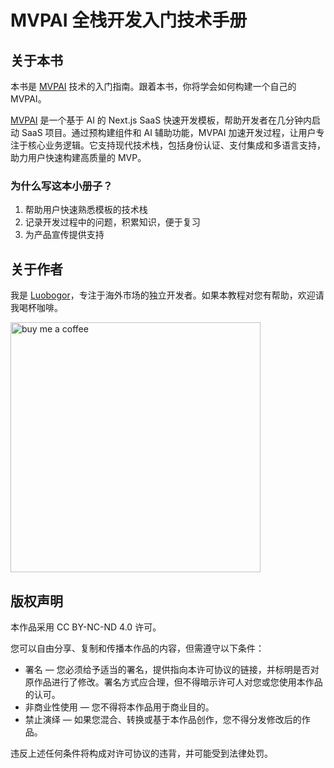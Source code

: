 # MVPAI 全栈开发入门技术手册

## 关于本书
本书是 [MVPAI](https://mvpai.dev) 技术的入门指南。跟着本书，你将学会如何构建一个自己的 MVPAI。

[MVPAI](https://mvpai.dev) 是一个基于 AI 的 Next.js SaaS 快速开发模板，帮助开发者在几分钟内启动 SaaS 项目。通过预构建组件和 AI 辅助功能，MVPAI 加速开发过程，让用户专注于核心业务逻辑。它支持现代技术栈，包括身份认证、支付集成和多语言支持，助力用户快速构建高质量的 MVP。

### 为什么写这本小册子？
1. 帮助用户快速熟悉模板的技术栈
2. 记录开发过程中的问题，积累知识，便于复习
3. 为产品宣传提供支持

## 关于作者
我是 [Luobogor](https://x.com/luobogooooo)，专注于海外市场的独立开发者。如果本教程对您有帮助，欢迎请我喝杯咖啡。

<img src="https://cdn.sanity.io/images/ntncowsx/production/ef19529d61d4a646522d1b2f5b9f7e574f40aa2a-691x691.jpg"
     alt="buy me a coffee"
     width="400"
     height="400"/>

## 版权声明
本作品采用 CC BY-NC-ND 4.0 许可。

您可以自由分享、复制和传播本作品的内容，但需遵守以下条件：
- 署名 — 您必须给予适当的署名，提供指向本许可协议的链接，并标明是否对原作品进行了修改。署名方式应合理，但不得暗示许可人对您或您使用本作品的认可。
- 非商业性使用 — 您不得将本作品用于商业目的。
- 禁止演绎 — 如果您混合、转换或基于本作品创作，您不得分发修改后的作品。

违反上述任何条件将构成对许可协议的违背，并可能受到法律处罚。